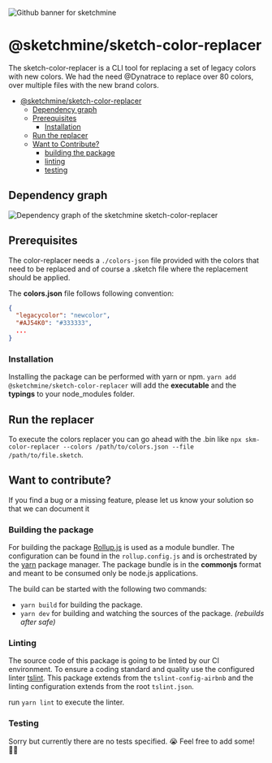 ![Github banner for sketchmine](https://dt-cdn.net/images/github-banner-2x-1777-2b23e499af.png)

# @sketchmine/sketch-color-replacer

The sketch-color-replacer is a CLI tool for replacing a set of legacy colors with new colors.
We had the need @Dynatrace to replace over 80 colors, over multiple files with the new brand colors.

- [@sketchmine/sketch-color-replacer](#sketchminesketch-color-replacer)
  - [Dependency graph](#dependency-graph)
  - [Prerequisites](#prerequisites)
    - [Installation](#installation)
  - [Run the replacer](#run-the-replacer)
  - [Want to Contribute?](#want-to-contribute)
    - [building the package](#building-the-package)
    - [linting](#linting)
    - [testing](#testing)

## Dependency graph

![Dependency graph of the sketchmine sketch-color-replacer](https://dt-cdn.net/images/sketch-color-replacer-3920-0a2d6ceb84.png)

## Prerequisites

The color-replacer needs a `./colors-json` file provided with the colors that need to be replaced and of course a .sketch file where the replacement should be applied.

The **colors.json** file follows following convention:

```json
{
  "legacycolor": "newcolor",
  "#AJ54K0": "#333333",
  ...
}
```

### Installation

Installing the package can be performed with yarn or npm. `yarn add @sketchmine/sketch-color-replacer` will add the **executable** and the **typings** to your node_modules folder.

## Run the replacer

To execute the colors replacer you can go ahead with the .bin like `npx skm-color-replacer --colors /path/to/colors.json --file /path/to/file.sketch`.

## Want to contribute?

If you find a bug or a missing feature, please let us know your solution so that we can document it

### Building the package

For building the package [Rollup.js](https://rollupjs.org/guide/en) is used as a module bundler. The configuration can be found in the `rollup.config.js` and is orchestrated by the [yarn](https://yarnpkg.com/en/) package manager.
The package bundle is in the **commonjs** format and meant to be consumed only be node.js applications.

The build can be started with the following two commands:

- `yarn build` for building the package.
- `yarn dev` for building and watching the sources of the package. *(rebuilds after safe)*

### Linting

The source code of this package is going to be linted by our CI environment. To ensure a coding standard and quality use the configured linter [tslint](https://palantir.github.io/tslint/). This package extends from the `tslint-config-airbnb` and the linting configuration extends from the root `tslint.json`.

run `yarn lint` to execute the linter.

### Testing

Sorry but currently there are no tests specified. 😭
Feel free to add some! 💪🏻
